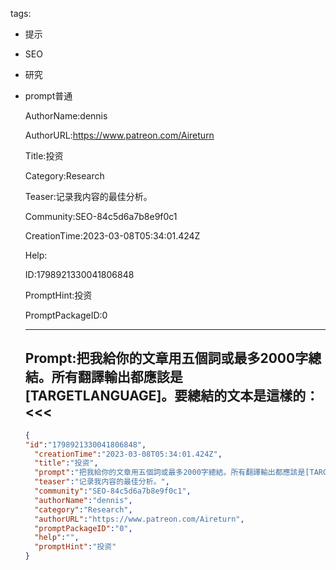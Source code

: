   tags: 
- 提示
- SEO
- 研究
- prompt普通

  AuthorName:dennis

  AuthorURL:https://www.patreon.com/Aireturn

  Title:投资

  Category:Research

  Teaser:记录我内容的最佳分析。

  Community:SEO-84c5d6a7b8e9f0c1

  CreationTime:2023-03-08T05:34:01.424Z

  Help:

  ID:1798921330041806848

  PromptHint:投资

  PromptPackageID:0

  ---

  ## Prompt:把我給你的文章用五個詞或最多2000字總結。所有翻譯輸出都應該是[TARGETLANGUAGE]。要總結的文本是這樣的：<<<

  ```json
  {
  "id":"1798921330041806848",
    "creationTime":"2023-03-08T05:34:01.424Z",
    "title":"投资",
    "prompt":"把我給你的文章用五個詞或最多2000字總結。所有翻譯輸出都應該是[TARGETLANGUAGE]。要總結的文本是這樣的：<<<",
    "teaser":"记录我内容的最佳分析。",
    "community":"SEO-84c5d6a7b8e9f0c1",
    "authorName":"dennis",
    "category":"Research",
    "authorURL":"https://www.patreon.com/Aireturn",
    "promptPackageID":"0",
    "help":"",
    "promptHint":"投资"
  }
  ```
